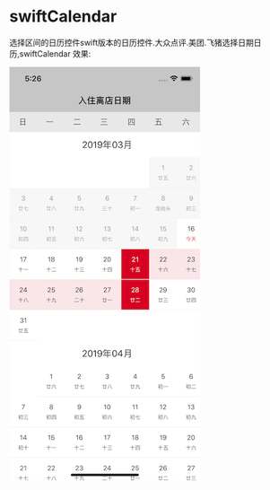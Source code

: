 # swiftCalendar
选择区间的日历控件swift版本的日历控件.大众点评.美团.飞猪选择日期日历,swiftCalendar
效果:


![日历控件](https://github.com/GQzheng/swiftCalendar/blob/master/swiftCalendar/xiaoguoTu.png)
